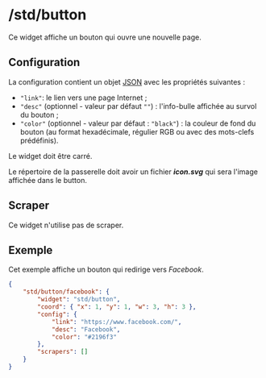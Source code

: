 # /std/button

Ce widget affiche un bouton qui ouvre une nouvelle page.

## Configuration

La configuration contient un objet
[JSON](http://www.json.org "JavaScript Object Notation") avec les propriétés
suivantes :

- `"link"`: le lien vers une page Internet ;
- `"desc"` (optionnel - valeur par défaut `""`) : l'info-bulle affichée au
  survol du bouton ;
- `"color"` (optionnel - valeur par défaut : `"black"`) : la couleur de fond du
  bouton (au format hexadécimale, régulier RGB ou avec des mots-clefs
  prédéfinis).

Le widget doit être carré.

Le répertoire de la passerelle doit avoir un fichier ***icon.svg*** qui sera
l'image affichée dans le button.

## Scraper

Ce widget n'utilise pas de scraper.

## Exemple

Cet exemple affiche un bouton qui redirige vers *Facebook*.

```JSON
{
    "std/button/facebook": {
        "widget": "std/button",
        "coord": { "x": 1, "y": 1, "w": 3, "h": 3 },
        "config": {
            "link": "https://www.facebook.com/",
            "desc": "Facebook",
            "color": "#2196f3"
        },
        "scrapers": []
    }
}
```
